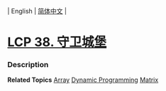 | English | [简体中文](README.md) |

# [LCP 38. 守卫城堡](https://leetcode-cn.com/problems/7rLGCR)
 ### Description

**Related Topics**  [Array](https://leetcode-cn.com/tag/array) [Dynamic Programming](https://leetcode-cn.com/tag/dynamic-programming) [Matrix](https://leetcode-cn.com/tag/matrix) 